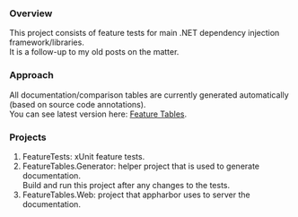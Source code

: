 ### Overview

This project consists of feature tests for main .NET dependency injection framework/libraries.  
It is a follow-up to my old posts on the matter.

### Approach

All documentation/comparison tables are currently generated automatically (based on source code annotations).  
You can see latest version here: [Feature Tables](http://diframeworks.apphb.com/).

### Projects

  1. FeatureTests: xUnit feature tests.
  2. FeatureTables.Generator: helper project that is used to generate documentation.  
     Build and run this project after any changes to the tests.
  3. FeatureTables.Web: project that appharbor uses to server the documentation.